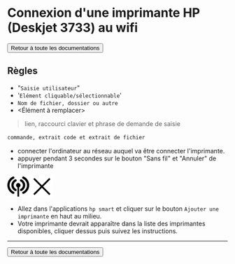 # Connexion d'une imprimante HP (Deskjet 3733) au wifi

<a href="https://florobart.github.io/Documentations/"><button type="button">Retour à toute les documentations</button></a>

## Règles

- "`Saisie utilisateur`"
- '`Elément cliquable/sélectionnable`'
- `Nom de fichier, dossier ou autre`
- <Élément à remplacer>

> lien, raccourci clavier et phrase de demande de saisie

```txt
commande, extrait code et extrait de fichier
```

- connecter l'ordinateur au réseau auquel va être connecter l'imprimante.
- appuyer pendant 3 secondes sur le bouton "Sans fil" et "Annuler" de l'imprimante

<img src="../Images/sans_fil.png" alt="Image du bouton Sans fil" width="50" height="50">
<img src="../Images/annuler.png" alt="Image du bouton Annuler" width="50" height="50">

- Allez dans l'applications `hp smart` et cliquer sur le bouton `Ajouter une imprimante` en haut au milieu.
- Votre imprimante devrait apparaître dans la liste des imprimantes disponibles, cliquer dessus puis suivez les instructions.

****

<a href="https://florobart.github.io/Documentations/"><button type="button">Retour à toute les documentations</button></a>
